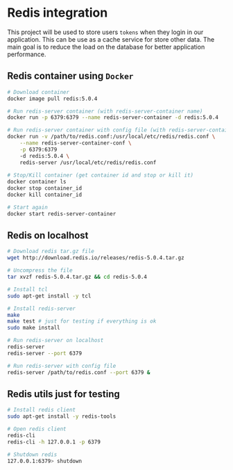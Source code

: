 # Redis integration

This project will be used to store users `tokens` when they login in our application. This can be use as a cache service for store other data. The main goal is to reduce the load on the database for better application performance. 

## Redis container using `Docker`

```bash
# Download container
docker image pull redis:5.0.4

# Run redis-server container (with redis-server-container name)
docker run -p 6379:6379 --name redis-server-container -d redis:5.0.4

# Run redis-server container with config file (with redis-server-container name)
docker run -v /path/to/redis.conf:/usr/local/etc/redis/redis.conf \
    --name redis-server-container-conf \
    -p 6379:6379
    -d redis:5.0.4 \ 
    redis-server /usr/local/etc/redis/redis.conf
    
# Stop/Kill container (get container id and stop or kill it)
docker container ls
docker stop container_id
docker kill container_id

# Start again
docker start redis-server-container
```

## Redis on localhost

```bash
# Download redis tar.gz file
wget http://download.redis.io/releases/redis-5.0.4.tar.gz

# Uncompress the file
tar xvzf redis-5.0.4.tar.gz && cd redis-5.0.4

# Install tcl
sudo apt-get install -y tcl

# Install redis-server
make
make test # just for testing if everything is ok
sudo make install

# Run redis-server on localhost 
redis-server
redis-server --port 6379

# Run redis-server with config file
redis-server /path/to/redis.conf --port 6379 &
```

## Redis utils just for testing

```bash
# Install redis client
sudo apt-get install -y redis-tools

# Open redis client
redis-cli
redis-cli -h 127.0.0.1 -p 6379

# Shutdown redis
127.0.0.1:6379> shutdown
```